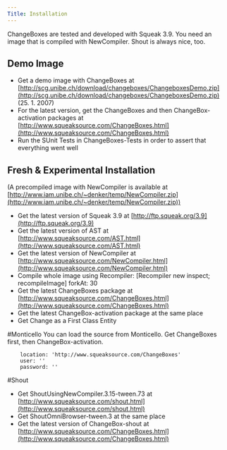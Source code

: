 ```yaml
---
Title: Installation
---
```


ChangeBoxes are tested and developed with Squeak 3.9. You need an image that is compiled with NewCompiler. Shout is always nice, too.

## Demo Image

-  Get a demo image with ChangeBoxes at [http://scg.unibe.ch/download/changeboxes/ChangeboxesDemo.zip](http://scg.unibe.ch/download/changeboxes/ChangeboxesDemo.zip) (25. 1. 2007)
-  For the latest version, get the ChangeBoxes and then ChangeBox-activation packages at [http://www.squeaksource.com/ChangeBoxes.html](http://www.squeaksource.com/ChangeBoxes.html)
-  Run the SUnit Tests in ChangeBoxes-Tests in order to assert that everything went well

## Fresh & Experimental Installation
(A precompiled image with NewCompiler is available at [http://www.iam.unibe.ch/~denker/temp/NewCompiler.zip](http://www.iam.unibe.ch/~denker/temp/NewCompiler.zip))

-  Get the latest version of Squeak 3.9 at [http://ftp.squeak.org/3.9](http://ftp.squeak.org/3.9)
-  Get the latest version of AST at [http://www.squeaksource.com/AST.html](http://www.squeaksource.com/AST.html)
-  Get the latest version of NewCompiler at [http://www.squeaksource.com/NewCompiler.html](http://www.squeaksource.com/NewCompiler.html)
-  Compile whole image using Recompiler: [Recompiler new inspect; recompileImage] forkAt: 30
-  Get the latest ChangeBoxes package at [http://www.squeaksource.com/ChangeBoxes.html](http://www.squeaksource.com/ChangeBoxes.html)
-  Get the latest ChangeBox-activation package at the same place
-  Get Change as a First Class Entity

#Monticello
You can load the source from Monticello. Get ChangeBoxes first, then ChangeBox-activation.

``` MCHttpRepository
    location: 'http://www.squeaksource.com/ChangeBoxes'
    user: ''
    password: ''
```

#Shout

-  Get ShoutUsingNewCompiler.3.15-tween.73 at [http://www.squeaksource.com/shout.html](http://www.squeaksource.com/shout.html)
-  Get ShoutOmniBrowser-tween.3 at the same place
-  Get the latest version of ChangeBox-shout at [http://www.squeaksource.com/ChangeBoxes.html](http://www.squeaksource.com/ChangeBoxes.html)
